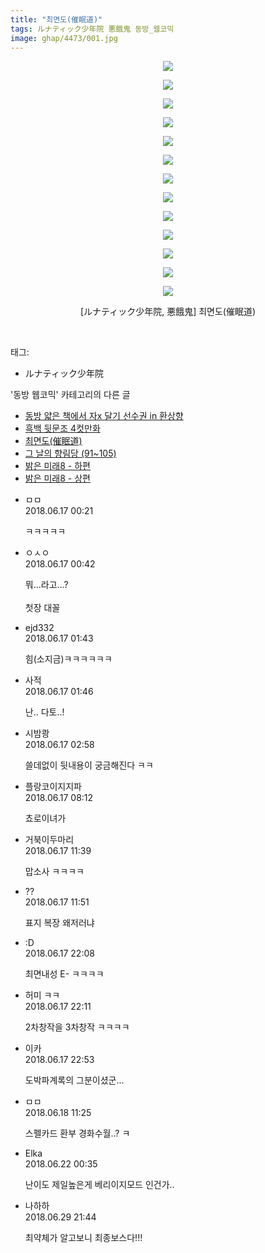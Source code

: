 ```yaml
---
title: "최면도(催眠道)"
tags: ルナティック少年院 悪餓鬼 동방_웹코믹
image: ghap/4473/001.jpg
---
```

<div class="article">
<p style="text-align: center; clear: none; float: none;"><img src="{{ site.nasurl }}/ghap/4473/001.jpg"/></p>
<p style="text-align: center; clear: none; float: none;"><img src="{{ site.nasurl }}/ghap/4473/002.jpg"/></p>
<p style="text-align: center; clear: none; float: none;"><img src="{{ site.nasurl }}/ghap/4473/003.jpg"/></p>
<p style="text-align: center; clear: none; float: none;"><img src="{{ site.nasurl }}/ghap/4473/004.jpg"/></p>
<p style="text-align: center; clear: none; float: none;"><img src="{{ site.nasurl }}/ghap/4473/005.jpg"/></p>
<p style="text-align: center; clear: none; float: none;"><img src="{{ site.nasurl }}/ghap/4473/006.jpg"/></p>
<p style="text-align: center; clear: none; float: none;"><img src="{{ site.nasurl }}/ghap/4473/007.jpg"/></p>
<p style="text-align: center; clear: none; float: none;"><img src="{{ site.nasurl }}/ghap/4473/008.jpg"/></p>
<p style="text-align: center; clear: none; float: none;"><img src="{{ site.nasurl }}/ghap/4473/009.jpg"/></p>
<p style="text-align: center; clear: none; float: none;"><img src="{{ site.nasurl }}/ghap/4473/010.jpg"/></p>
<p style="text-align: center; clear: none; float: none;"><img src="{{ site.nasurl }}/ghap/4473/011.jpg"/></p>
<p style="text-align: center; clear: none; float: none;"><img src="{{ site.nasurl }}/ghap/4473/012.jpg"/></p>
<p style="text-align: center; clear: none; float: none;"><img src="{{ site.nasurl }}/ghap/4473/013.jpg"/></p>
<p style="text-align: center; clear: none; float: none;">[ルナティック少年院, 悪餓鬼] 최면도(催眠道)</p>
<p><br/></p>
</div><div class="tagTrail">
<p>태그: </p>
<ul>
<li>ルナティック少年院</li>
</ul>
</div><div class="another">
<p>'동방 웹코믹' 카테고리의 다른 글</p>
<ul>
<li><a href="/2018-06-29-ghap_4486">동방 얇은 책에서 자x 달기 선수권 in 환상향</a></li>
<li><a href="/2018-06-17-ghap_4474">흑백 뒷문조 4컷만화</a></li>
<li><a href="/2018-06-17-ghap_4473">최면도(催眠道)</a></li>
<li><a href="/2018-06-17-ghap_4472">그 날의 향림당 (91~105)</a></li>
<li><a href="/2018-06-08-ghap_4407">밝은 미래8 - 하편</a></li>
<li><a href="/2018-06-08-ghap_4406">밝은 미래8 - 상편</a></li>
</ul>
</div><div class="cb_module cb_fluid">
<div class="cb_wrt cb_profile">
<div class="comment">
<ul>
<li class="cb_thumb_off" id="comment15271653">
<div class="cb_comment_area">
<div class="cb_info_area">
<div class="cb_section">
<span class="cb_nick_name">ㅁㅁ</span>
</div>
<div class="cb_section">
<span class="cb_date">2018.06.17 00:21 </span>
</div>
</div>
<div class="cb_dsc_comment">
<p class="cb_dsc">
											ㅋㅋㅋㅋㅋ
										</p>
</div>
</div></li>
<li class="cb_thumb_off" id="comment15271669">
<div class="cb_comment_area">
<div class="cb_info_area">
<div class="cb_section">
<span class="cb_nick_name">ㅇㅅㅇ</span>
</div>
<div class="cb_section">
<span class="cb_date">2018.06.17 00:42 </span>
</div>
</div>
<div class="cb_dsc_comment">
<p class="cb_dsc">
											뭐...라고...?<br/>
<br/>
첫장 대꼴
										</p>
</div>
</div></li>
<li class="cb_thumb_off" id="comment15271700">
<div class="cb_comment_area">
<div class="cb_info_area">
<div class="cb_section">
<span class="cb_nick_name">ejd332</span>
</div>
<div class="cb_section">
<span class="cb_date">2018.06.17 01:43 </span>
</div>
</div>
<div class="cb_dsc_comment">
<p class="cb_dsc">
											힘(소지금)ㅋㅋㅋㅋㅋㅋ
										</p>
</div>
</div></li>
<li class="cb_thumb_off" id="comment15271705">
<div class="cb_comment_area">
<div class="cb_info_area">
<div class="cb_section">
<span class="cb_nick_name">사적</span>
</div>
<div class="cb_section">
<span class="cb_date">2018.06.17 01:46 </span>
</div>
</div>
<div class="cb_dsc_comment">
<p class="cb_dsc">
											난.. 다토..!
										</p>
</div>
</div></li>
<li class="cb_thumb_off" id="comment15271715">
<div class="cb_comment_area">
<div class="cb_info_area">
<div class="cb_section">
<span class="cb_nick_name">시밤쾅</span>
</div>
<div class="cb_section">
<span class="cb_date">2018.06.17 02:58 </span>
</div>
</div>
<div class="cb_dsc_comment">
<p class="cb_dsc">
											쓸데없이 뒷내용이 궁금해진다 ㅋㅋ
										</p>
</div>
</div></li>
<li class="cb_thumb_off" id="comment15271750">
<div class="cb_comment_area">
<div class="cb_info_area">
<div class="cb_section">
<span class="cb_nick_name">플랑코이지지파</span>
</div>
<div class="cb_section">
<span class="cb_date">2018.06.17 08:12 </span>
</div>
</div>
<div class="cb_dsc_comment">
<p class="cb_dsc">
											쵸로이녀가 
										</p>
</div>
</div></li>
<li class="cb_thumb_off" id="comment15271793">
<div class="cb_comment_area">
<div class="cb_info_area">
<div class="cb_section">
<span class="cb_nick_name">거북이두마리</span>
</div>
<div class="cb_section">
<span class="cb_date">2018.06.17 11:39 </span>
</div>
</div>
<div class="cb_dsc_comment">
<p class="cb_dsc">
											맙소사 ㅋㅋㅋㅋ
										</p>
</div>
</div></li>
<li class="cb_thumb_off" id="comment15271799">
<div class="cb_comment_area">
<div class="cb_info_area">
<div class="cb_section">
<span class="cb_nick_name">??</span>
</div>
<div class="cb_section">
<span class="cb_date">2018.06.17 11:51 </span>
</div>
</div>
<div class="cb_dsc_comment">
<p class="cb_dsc">
											표지 복장 왜저러냐
										</p>
</div>
</div></li>
<li class="cb_thumb_off" id="comment15271939">
<div class="cb_comment_area">
<div class="cb_info_area">
<div class="cb_section">
<span class="cb_nick_name">:D</span>
</div>
<div class="cb_section">
<span class="cb_date">2018.06.17 22:08 </span>
</div>
</div>
<div class="cb_dsc_comment">
<p class="cb_dsc">
											최면내성 E- ㅋㅋㅋㅋ
										</p>
</div>
</div></li>
<li class="cb_thumb_off" id="comment15271942">
<div class="cb_comment_area">
<div class="cb_info_area">
<div class="cb_section">
<span class="cb_nick_name">허미 ㅋㅋ</span>
</div>
<div class="cb_section">
<span class="cb_date">2018.06.17 22:11 </span>
</div>
</div>
<div class="cb_dsc_comment">
<p class="cb_dsc">
											2차창작을 3차창작 ㅋㅋㅋㅋ
										</p>
</div>
</div></li>
<li class="cb_thumb_off" id="comment15271957">
<div class="cb_comment_area">
<div class="cb_info_area">
<div class="cb_section">
<span class="cb_nick_name">이카</span>
</div>
<div class="cb_section">
<span class="cb_date">2018.06.17 22:53 </span>
</div>
</div>
<div class="cb_dsc_comment">
<p class="cb_dsc">
											도박파계록의 그분이셨군...
										</p>
</div>
</div></li>
<li class="cb_thumb_off" id="comment15272121">
<div class="cb_comment_area">
<div class="cb_info_area">
<div class="cb_section">
<span class="cb_nick_name">ㅁㅁ</span>
</div>
<div class="cb_section">
<span class="cb_date">2018.06.18 11:25 </span>
</div>
</div>
<div class="cb_dsc_comment">
<p class="cb_dsc">
											스펠카드 환부 경화수월..? ㅋ
										</p>
</div>
</div></li>
<li class="cb_thumb_off" id="comment15274364">
<div class="cb_comment_area">
<div class="cb_info_area">
<div class="cb_section">
<span class="cb_nick_name">Elka</span>
</div>
<div class="cb_section">
<span class="cb_date">2018.06.22 00:35 </span>
</div>
</div>
<div class="cb_dsc_comment">
<p class="cb_dsc">
											난이도 제일높은게 베리이지모드 인건가..
										</p>
</div>
</div></li>
<li class="cb_thumb_off" id="comment15278655">
<div class="cb_comment_area">
<div class="cb_info_area">
<div class="cb_section">
<span class="cb_nick_name">나하하</span>
</div>
<div class="cb_section">
<span class="cb_date">2018.06.29 21:44 </span>
</div>
</div>
<div class="cb_dsc_comment">
<p class="cb_dsc">
											최약체가 알고보니 최종보스다!!!
										</p>
</div>
</div></li>
</ul>
</div>
</div><!-- commentList close -->
</div>